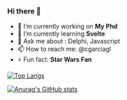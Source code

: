 ### Hi there 👋


- 🔭 I’m currently working on **My Phd**
- 🌱 I’m currently learning **Svelte**
- 💬 Ask me about : Delphi, Javascript
- 📫 How to reach me: @cgarciagl
- ⚡ Fun fact: **Star Wars Fan**


[![Top Langs](https://github-readme-stats.vercel.app/api/top-langs/?username=cgarciagl)](https://github.com/anuraghazra/github-readme-stats)

[![Anurag's GitHub stats](https://github-readme-stats.vercel.app/api?username=cgarciagl)](https://github.com/anuraghazra/github-readme-stats)
